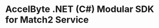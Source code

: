 [//]: # (This code is generated by tool. DO NOT EDIT.)

# AccelByte .NET (C#) Modular SDK for Match2 Service